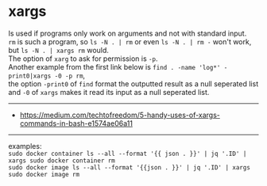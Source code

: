 # xargs

Is used  if programs only work on arguments and not with standard input.  
`rm` is such a program, so `ls -N . | rm` or even `ls -N . | rm -` won't work,  
but `ls -N . | xargs rm` would.  
The option of `xarg` to ask for permission is `-p`.  
Another example from the first link below is `find . -name 'log*' -print0|xargs -0 -p rm`,  
the option `-print0` of `find` format the outputted result as a null seperated list  
and `-0` of `xargs` makes it read its input as a null seperated list.  

---

+ https://medium.com/techtofreedom/5-handy-uses-of-xargs-commands-in-bash-e1574ae06a11

---

examples:  
`sudo docker container ls --all --format '{{ json . }}' | jq '.ID' | xargs sudo docker container rm`  
`sudo docker image ls --all --format '{{json . }}' | jq '.ID' | xargs sudo docker image rm`
